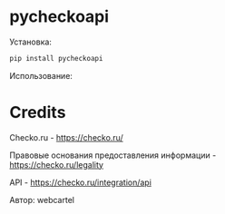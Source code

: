 # pycheckoapi
Установка: 
```Python
pip install pycheckoapi
```

Использование:



# Credits
Checko.ru - https://checko.ru/

Правовые основания предоставления информации - https://checko.ru/legality

API - https://checko.ru/integration/api

Автор: webcartel

